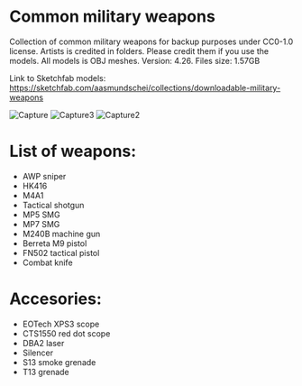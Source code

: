 # Common military weapons
 Collection of common military weapons for backup purposes under CC0-1.0 license. Artists is credited in folders. Please credit them if you use the models. All models is OBJ meshes.
 Version: 4.26. Files size: 1.57GB
 
 Link to Sketchfab models: https://sketchfab.com/aasmundschei/collections/downloadable-military-weapons
 
 ![Capture](https://user-images.githubusercontent.com/2607194/193647936-8dfb4142-b20f-4add-be65-4a2e06d3191b.JPG)
 ![Capture3](https://user-images.githubusercontent.com/2607194/193647976-a8a873f1-0d15-4c75-82e1-ecc4b5004a23.JPG)
 ![Capture2](https://user-images.githubusercontent.com/2607194/193647947-659ffb5c-6178-46d2-a102-d939bfd2da31.JPG)


# List of weapons:

* AWP sniper
* HK416
* M4A1
* Tactical shotgun
* MP5 SMG
* MP7 SMG
* M240B machine gun
* Berreta M9 pistol 
* FN502 tactical pistol
* Combat knife

# Accesories:

* EOTech XPS3 scope
* CTS1550 red dot scope
* DBA2 laser 
* Silencer
* S13 smoke grenade
* T13 grenade 
